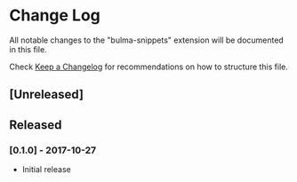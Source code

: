 # Change Log
All notable changes to the "bulma-snippets" extension will be documented in this file.

Check [Keep a Changelog](http://keepachangelog.com/) for recommendations on how to structure this file.

## [Unreleased]

## Released

### [0.1.0] - 2017-10-27
- Initial release
